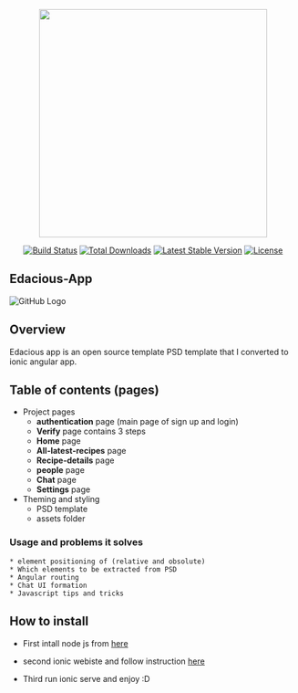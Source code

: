 <p align="center"><a href="https://laravel.com" target="_blank"><img src="https://raw.githubusercontent.com/laravel/art/master/logo-lockup/5%20SVG/2%20CMYK/1%20Full%20Color/laravel-logolockup-cmyk-red.svg" width="400"></a></p>

<p align="center">
<a href="https://travis-ci.org/laravel/framework"><img src="https://travis-ci.org/laravel/framework.svg" alt="Build Status"></a>
<a href="https://packagist.org/packages/laravel/framework"><img src="https://img.shields.io/packagist/dt/laravel/framework" alt="Total Downloads"></a>
<a href="https://packagist.org/packages/laravel/framework"><img src="https://img.shields.io/packagist/v/laravel/framework" alt="Latest Stable Version"></a>
<a href="https://packagist.org/packages/laravel/framework"><img src="https://img.shields.io/packagist/l/laravel/framework" alt="License"></a>
</p>

## Edacious-App

![GitHub Logo](src/assets/imgs/Edacious-Free-UI-Kit.jpg)

## Overview
Edacious app is an open source template PSD template that I converted to ionic angular app.


## Table of contents (pages)

* Project pages 
    - **authentication** page (main page of sign up and login)
    - **Verify** page contains 3 steps 
    - **Home** page 
    - **All-latest-recipes** page
    - **Recipe-details** page 
    - **people** page 
    - **Chat** page 
    - **Settings** page
* Theming and styling
    - PSD template
    - assets folder

### Usage and problems it solves
    * element positioning of (relative and obsolute)
    * Which elements to be extracted from PSD
    * Angular routing
    * Chat UI formation
    * Javascript tips and tricks


## How to install

* First intall node js from [here](https://nodejs.org/en/)
* second ionic webiste and follow instruction [here](https://ionicframework.com/docs/intro/cli)

* Third run ionic serve and enjoy :D
